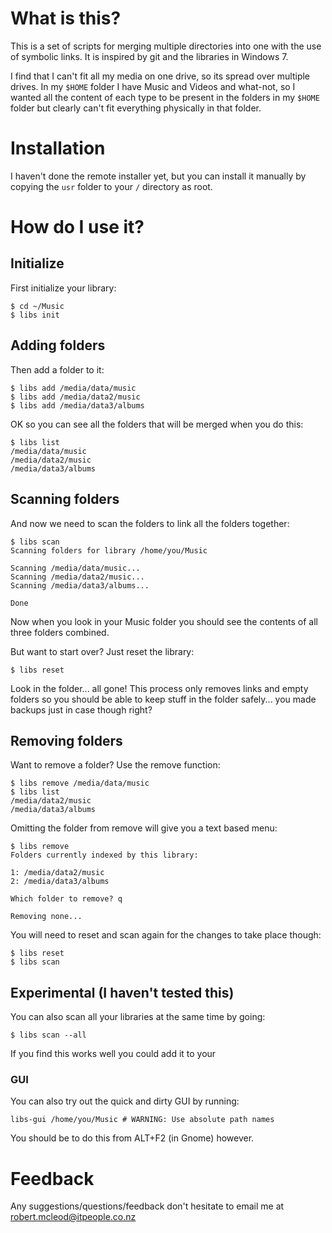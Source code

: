 # What is this?

This is a set of scripts for merging multiple directories into one with 
the use of symbolic links.  It is inspired by git and the libraries in 
Windows 7.

I find that I can't fit all my media on one drive, so its spread over multiple 
drives.  In my `$HOME` folder I have Music and Videos and what-not, so I 
wanted all the content of each type to be present in the folders in my `$HOME` 
folder but clearly can't fit everything physically in that folder.

# Installation

I haven't done the remote installer yet, but you can install it manually 
by copying the `usr` folder to your `/` directory as root.

# How do I use it?

## Initialize
First initialize your library:

	$ cd ~/Music
	$ libs init
	
## Adding folders
Then add a folder to it:

	$ libs add /media/data/music
	$ libs add /media/data2/music
	$ libs add /media/data3/albums
	
OK so you can see all the folders that will be merged when you do this:

	$ libs list
	/media/data/music
	/media/data2/music
	/media/data3/albums
	
## Scanning folders
And now we need to scan the folders to link all the folders together:

	$ libs scan
	Scanning folders for library /home/you/Music
	
	Scanning /media/data/music...
	Scanning /media/data2/music...
	Scanning /media/data3/albums...
	
	Done

Now when you look in your Music folder you should see the contents of all 
three folders combined.

But want to start over?  Just reset the library:

	$ libs reset
	
Look in the folder... all gone!  This process only removes links and empty 
folders so you should be able to keep stuff in the folder safely... you made 
backups just in case though right?

## Removing folders

Want to remove a folder?  Use the remove function:

	$ libs remove /media/data/music
	$ libs list
	/media/data2/music
	/media/data3/albums
	
Omitting the folder from remove will give you a text based menu:

	$ libs remove
	Folders currently indexed by this library:

	1: /media/data2/music
	2: /media/data3/albums

	Which folder to remove? q
	
	Removing none...

You will need to reset and scan again for the changes to take place though:

	$ libs reset
	$ libs scan
	
## Experimental (I haven't tested this)
You can also scan all your libraries at the same time by going:

	$ libs scan --all
	
If you find this works well you could add it to your 
	
### GUI

You can also try out the quick and dirty GUI by running:

	libs-gui /home/you/Music # WARNING: Use absolute path names
	
You should be to do this from ALT+F2 (in Gnome) however.

# Feedback
Any suggestions/questions/feedback don't hesitate to email me at robert.mcleod@itpeople.co.nz
